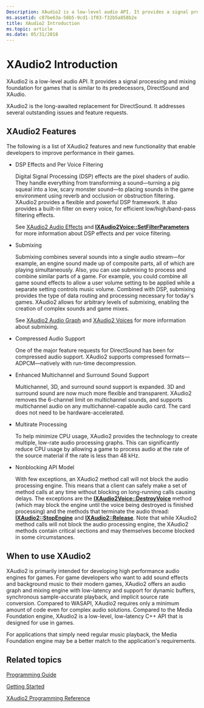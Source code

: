 ```yaml
---
Description: XAudio2 is a low-level audio API. It provides a signal processing and mixing foundation for games that is similar to its predecessors, DirectSound and XAudio.
ms.assetid: c87be63a-58b5-9cd1-1f03-f32b5a858b2e
title: XAudio2 Introduction
ms.topic: article
ms.date: 05/31/2018
---
```


# XAudio2 Introduction

XAudio2 is a low-level audio API. It provides a signal processing and mixing foundation for games that is similar to its predecessors, DirectSound and XAudio.

XAudio2 is the long-awaited replacement for DirectSound. It addresses several outstanding issues and feature requests.

## XAudio2 Features

The following is a list of XAudio2 features and new functionality that enable developers to improve performance in their games.

-   DSP Effects and Per Voice Filtering

    Digital Signal Processing (DSP) effects are the pixel shaders of audio. They handle everything from transforming a sound—turning a pig squeal into a low, scary monster sound—to placing sounds in the game environment using reverb and occlusion or obstruction filtering. XAudio2 provides a flexible and powerful DSP framework. It also provides a built-in filter on every voice, for efficient low/high/band-pass filtering effects.

    See [XAudio2 Audio Effects](xaudio2-audio-effects.md) and [**IXAudio2Voice::SetFilterParameters**](https://msdn.microsoft.com/library/Ee418596(v=VS.85).aspx) for more information about DSP effects and per voice filtering.

-   Submixing

    Submixing combines several sounds into a single audio stream—for example, an engine sound made up of composite parts, all of which are playing simultaneously. Also, you can use submixing to process and combine similar parts of a game. For example, you could combine all game sound effects to allow a user volume setting to be applied while a separate setting controls music volume. Combined with DSP, submixing provides the type of data routing and processing necessary for today's games. XAudio2 allows for arbitrary levels of submixing, enabling the creation of complex sounds and game mixes.

    See [XAudio2 Audio Graph](xaudio2-audio-graph.md) and [XAudio2 Voices](xaudio2-voices.md) for more information about submixing.

-   Compressed Audio Support

    One of the major feature requests for DirectSound has been for compressed audio support. XAudio2 supports compressed formats—ADPCM—natively with run-time decompression.

-   Enhanced Multichannel and Surround Sound Support

    Multichannel, 3D, and surround sound support is expanded. 3D and surround sound are now much more flexible and transparent. XAudio2 removes the 6-channel limit on multichannel sounds, and supports multichannel audio on any multichannel-capable audio card. The card does not need to be hardware-accelerated.

-   Multirate Processing

    To help minimize CPU usage, XAudio2 provides the technology to create multiple, low-rate audio processing graphs. This can significantly reduce CPU usage by allowing a game to process audio at the rate of the source material if the rate is less than 48 kHz.

-   Nonblocking API Model

    With few exceptions, an XAudio2 method call will not block the audio processing engine. This means that a client can safely make a set of method calls at any time without blocking on long-running calls causing delays. The exceptions are the [**IXAudio2Voice::DestroyVoice**](https://msdn.microsoft.com/library/Ee418481(v=VS.85).aspx) method (which may block the engine until the voice being destroyed is finished processing) and the methods that terminate the audio thread: [**IXAudio2::StopEngine**](https://msdn.microsoft.com/library/Ee418628(v=VS.85).aspx) and [**IXAudio2::Release**](https://msdn.microsoft.com/library/Ee418622(v=VS.85).aspx). Note that while XAudio2 method calls will not block the audio processing engine, the XAudio2 methods contain critical sections and may themselves become blocked in some circumstances.

## When to use XAudio2

XAudio2 is primarily intended for developing high performance audio engines for games. For game developers who want to add sound effects and background music to their modern games, XAudio2 offers an audio graph and mixing engine with low-latency and support for dynamic buffers, synchronous sample-accurate playback, and implicit source rate conversion. Compared to WASAPI, XAudio2 requires only a minimum amount of code even for complex audio solutions. Compared to the Media Foundation engine, XAudio2 is a low-level, low-latency C++ API that is designed for use in games.

For applications that simply need regular music playback, the Media Foundation engine may be a better match to the application's requirements.

## Related topics

<dl> <dt>

[Programming Guide](programming-guide.md)
</dt> <dt>

[Getting Started](getting-started.md)
</dt> <dt>

[XAudio2 Programming Reference](programming-reference.md)
</dt> </dl>

 

 



